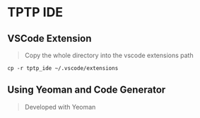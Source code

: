 
# TPTP IDE

## VSCode Extension

> Copy the whole directory into the vscode extensions path

```
cp -r tptp_ide ~/.vscode/extensions
```

## Using Yeoman and Code Generator

> Developed with Yeoman